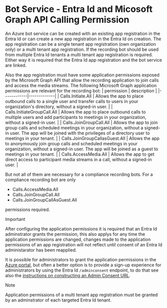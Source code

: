 # Bot Service - Entra Id and Micosoft Graph API Calling Permission

An Azure bot service can be created with an existing app registration in the Entra Id or can create a new app registration in the Entra Id on creation. The app registration can be a single tenant app registration (own organization only) or a multi tenant app registration. If the recording bot should be used from multiple Entra Id tenants a multi tenant app registration is required. Either way it is required that the Entra Id app registration and the bot service are linked.

Also the app registration must have some application permissions exposed by the Microsoft Graph API that allow the recording application to join calls and access the media streams. The following Microsoft Graph application permissions are relevant for the recording bot:
| permission | description |
|------------|-------------|
| Calls.Initiate.All | Allows the app to place outbound calls to a single user and transfer calls to users in your organization's directory, without a signed-in user. |
| Calls.InitiateGroupCall.All | Allows the app to place outbound calls to multiple users and add participants to meetings in your organization, without a signed-in user. |
| Calls.JoinGroupCall.All | Allows the app to join group calls and scheduled meetings in your organization, without a signed-in user. The app will be joined with the privileges of a directory user to meetings in your tenant. |
| Calls.JoinGroupCallasGuest.All | Allows the app to anonymously join group calls and scheduled meetings in your organization, without a signed-in user. The app will be joined as a guest to meetings in your tenant. |
| Calls.AccessMedia.All | Allows the app to get direct access to participant media streams in a call, without a signed-in user. |

But not all of them are necessary for a compliance recording bots. For a compliance recording bot are only

- Calls.AccessMedia.All
- Calls.JoinGroupCall.All
- Calls.JoinGroupCallAsGuest.All

permissions required.

> [!IMPORTANT]
> After configuring the application permissions it is required that an Entra Id adminstrator grants the permission, this also applys for any time the application permissions are changed, changes made to the application permissions of an app registration will not reflect until consent of an Entra Id administarator has been reapplied.

It is possible for administrators to grant the application permissions in the [Azure portal](https://portal.azure.com), but often a better option is to provide a sign-up experience for administrators by using the Entra Id `/adminconsent` endpoint, to do that see also the [instructions on constructing an Admin Consent URL](https://learn.microsoft.com/en-us/entra/identity-platform/v2-admin-consent).

> [!Note]
> Application permissions of a multi tenant app registration must be granted by an adminstrator of each targeted Entra Id tenant.
